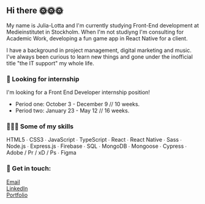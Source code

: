 ## Hi there 🌞🌞🌞

My name is Julia-Lotta and I'm currently studying Front-End development at Medieinstitutet in Stockholm.
When I'm not studiyng I'm consulting for Academic Work, developing a fun game app in React Native for a client.<br>

I have a background in project management, digital marketing and music. I've always been curious to learn new things and gone under the inofficial title "the IT support" my whole life.

### 🔦 Looking for internship
I'm looking for a Front End Developer internship position!<br>
- Period one: October 3 - December 9 // 10 weeks.<br>
- Period two: January 23 - May 12 // 16 weeks.

### 👩🏼‍💻 Some of my skills
HTML5 ∙ CSS3 ∙ JavaScript ∙ TypeScript ∙ React ∙ React Native ∙ Sass ∙ Node.js ∙ Express.js ∙ Firebase ∙ SQL ∙ MongoDB ∙ Mongoose ∙ Cypress ∙ Adobe / Pr / xD / Ps ∙ Figma


### 🏤 Get in touch:

[Email](mailto:julialottatinglof@gmail.com) <br>
[LinkedIn](https://www.linkedin.com/in/julialottatinglof) <br>
[Portfolio](https://tingloef.se/)

